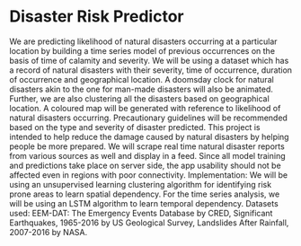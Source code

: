 # Disaster Risk Predictor
We are predicting likelihood of natural disasters occurring at a particular location by building a time series model of previous occurrences on the basis of time of calamity and severity. We will be using a dataset which has a record of natural disasters with their severity, time of occurrence, duration of occurrence and geographical location. A doomsday clock for natural disasters akin to the one for man-made disasters will also be animated.
Further, we are also clustering all the disasters based on geographical location. A coloured map will be generated with reference to likelihood of natural disasters occurring.
Precautionary guidelines will be recommended based on the type and severity of disaster predicted.
This project is intended to help reduce the damage caused by natural disasters by helping people be more prepared.
We will scrape real time natural disaster reports from various sources as well and display in a feed.
Since all model training and predictions take place on server side, the app usability should not be affected even in regions with poor connectivity.
Implementation: We will be using an unsupervised learning clustering algorithm for identifying risk prone areas to learn spatial dependency. For the time series analysis, we will be using an LSTM algorithm to learn temporal dependency. 
Datasets used: EEM-DAT: The Emergency Events Database by CRED, Significant Earthquakes, 1965-2016 by US Geological Survey, Landslides After Rainfall, 2007-2016 by NASA.
